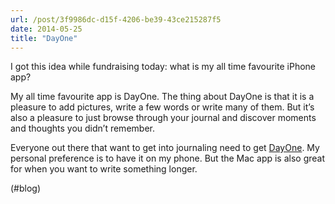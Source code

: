 ```yaml
---
url: /post/3f9986dc-d15f-4206-be39-43ce215287f5
date: 2014-05-25
title: "DayOne"
---
```


I got this idea while fundraising today: what is my all time favourite iPhone app?



My all time favourite app is DayOne. The thing about DayOne is that it is a pleasure to add pictures, write a few words or write many of them. But it&#8217;s also a pleasure to just browse through your journal and discover moments and thoughts you didn&#8217;t remember.



Everyone out there that want to get into journaling need to get [DayOne][1]. My personal preference is to have it on my phone. But the Mac app is also great for when you want to write something longer.



(#blog)



 [1]: http://dayoneapp.com